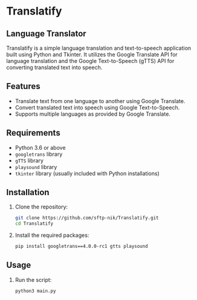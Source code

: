 # Translatify

## Language Translator

Translatify is a simple language translation and text-to-speech application built using Python and Tkinter. It utilizes the Google Translate API for language translation and the Google Text-to-Speech (gTTS) API for converting translated text into speech.

## Features

- Translate text from one language to another using Google Translate.
- Convert translated text into speech using Google Text-to-Speech.
- Supports multiple languages as provided by Google Translate.

## Requirements

- Python 3.6 or above
- `googletrans` library
- `gTTS` library
- `playsound` library
- `tkinter` library (usually included with Python installations)

## Installation

1. Clone the repository:
    ```bash
   git clone https://github.com/sftp-nik/Translatify.git
   cd Translatify
    
2. Install the required packages:

   ```bash
   pip install googletrans==4.0.0-rc1 gtts playsound

## Usage

1. Run the script:
   ```bash
   python3 main.py 